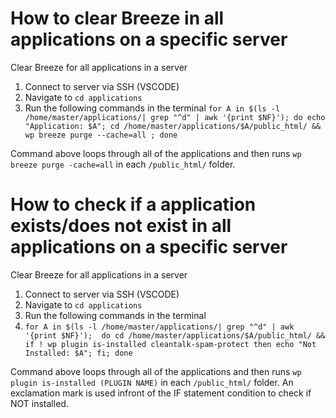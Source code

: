 # How to clear Breeze in all applications on a specific server
Clear Breeze for all applications in a server

1. Connect to server via SSH (VSCODE)
2. Navigate to `cd applications`
3. Run the following commands in the terminal `for A in $(ls -l /home/master/applications/| grep "^d" | awk '{print $NF}'); do echo "Application: $A"; cd /home/master/applications/$A/public_html/ && wp breeze purge --cache=all ; done`

Command above loops through all of the applications and then runs `wp breeze purge -cache=all` in each `/public_html/` folder.


# How to check if a application exists/does not exist in all applications on a specific server
Clear Breeze for all applications in a server

1. Connect to server via SSH (VSCODE)
2. Navigate to `cd applications`
3. Run the following commands in the terminal 
4. `for A in $(ls -l /home/master/applications/| grep "^d" | awk '{print $NF}'); 
do
cd /home/master/applications/$A/public_html/ && 
if ! wp plugin is-installed cleantalk-spam-protect
then
  echo "Not Installed: $A";
fi;
done`

Command above loops through all of the applications and then runs `wp plugin is-installed (PLUGIN NAME)` in each `/public_html/` folder. An exclamation mark is used infront of the IF statement condition to check if NOT installed.
